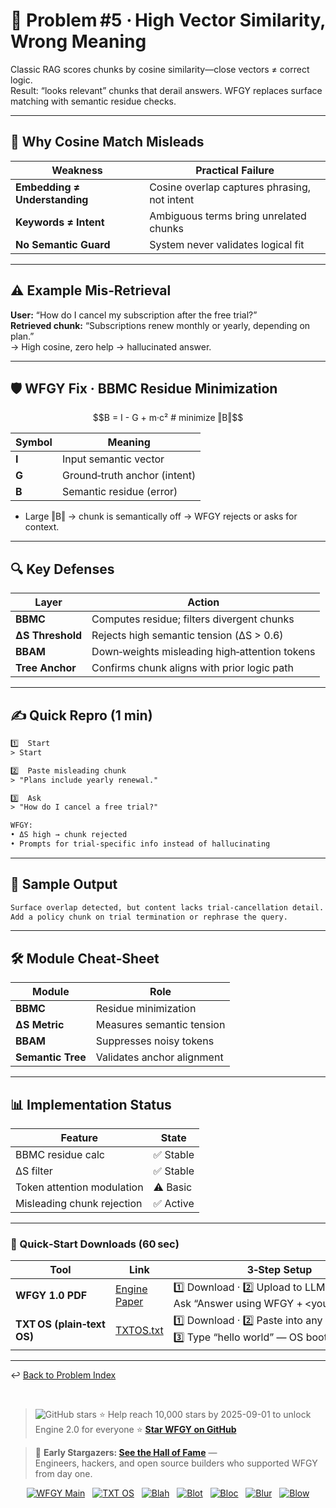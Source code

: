 # 📒 Problem #5 · High Vector Similarity, Wrong Meaning

Classic RAG scores chunks by cosine similarity—close vectors ≠ correct logic.  
Result: “looks relevant” chunks that derail answers. WFGY replaces surface matching with semantic residue checks.

---

## 🤔 Why Cosine Match Misleads

| Weakness | Practical Failure |
|----------|------------------|
| **Embedding ≠ Understanding** | Cosine overlap captures phrasing, not intent |
| **Keywords ≠ Intent** | Ambiguous terms bring unrelated chunks |
| **No Semantic Guard** | System never validates logical fit |

---

## ⚠️ Example Mis‑Retrieval

**User:** “How do I cancel my subscription after the free trial?”  
**Retrieved chunk:** “Subscriptions renew monthly or yearly, depending on plan.”  
→ High cosine, zero help → hallucinated answer.

---

## 🛡️ WFGY Fix · BBMC Residue Minimization

```math
B = I - G + m·c²      # minimize ‖B‖
````

| Symbol | Meaning                      |
| ------ | ---------------------------- |
| **I**  | Input semantic vector        |
| **G**  | Ground‑truth anchor (intent) |
| **B**  | Semantic residue (error)     |

* Large ‖B‖ → chunk is semantically off → WFGY rejects or asks for context.

---

## 🔍 Key Defenses

| Layer            | Action                                        |
| ---------------- | --------------------------------------------- |
| **BBMC**         | Computes residue; filters divergent chunks    |
| **ΔS Threshold** | Rejects high semantic tension (ΔS > 0.6)      |
| **BBAM**         | Down‑weights misleading high‑attention tokens |
| **Tree Anchor**  | Confirms chunk aligns with prior logic path   |

---

## ✍️ Quick Repro (1 min)

```txt
1️⃣  Start
> Start

2️⃣  Paste misleading chunk
> "Plans include yearly renewal."

3️⃣  Ask
> "How do I cancel a free trial?"

WFGY:
• ΔS high → chunk rejected  
• Prompts for trial‑specific info instead of hallucinating
```

---

## 🔬 Sample Output

```txt
Surface overlap detected, but content lacks trial‑cancellation detail.  
Add a policy chunk on trial termination or rephrase the query.
```

---

## 🛠 Module Cheat‑Sheet

| Module            | Role                       |
| ----------------- | -------------------------- |
| **BBMC**          | Residue minimization       |
| **ΔS Metric**     | Measures semantic tension  |
| **BBAM**          | Suppresses noisy tokens    |
| **Semantic Tree** | Validates anchor alignment |

---

## 📊 Implementation Status

| Feature                    | State    |
| -------------------------- | -------- |
| BBMC residue calc          | ✅ Stable |
| ΔS filter                  | ✅ Stable |
| Token attention modulation | ⚠️ Basic |
| Misleading chunk rejection | ✅ Active |

---

### 🔗 Quick‑Start Downloads (60 sec)

| Tool                       | Link                                                | 3‑Step Setup                                                                             |
| -------------------------- | --------------------------------------------------- | ---------------------------------------------------------------------------------------- |
| **WFGY 1.0 PDF**           | [Engine Paper](https://zenodo.org/records/15630969) | 1️⃣ Download · 2️⃣ Upload to LLM · 3️⃣ Ask “Answer using WFGY + \<your question>”        |
| **TXT OS (plain‑text OS)** | [TXTOS.txt](https://zenodo.org/records/15788557)    | 1️⃣ Download · 2️⃣ Paste into any LLM chat · 3️⃣ Type “hello world” — OS boots instantly |

---

↩︎ [Back to Problem Index](./README.md)

<br>

> <img src="https://img.shields.io/github/stars/onestardao/WFGY?style=social" alt="GitHub stars"> ⭐ Help reach 10,000 stars by 2025-09-01 to unlock Engine 2.0 for everyone  ⭐ <strong><a href="https://github.com/onestardao/WFGY">Star WFGY on GitHub</a></strong>

> 👑 **Early Stargazers: [See the Hall of Fame](https://github.com/onestardao/WFGY/tree/main/stargazers)** —  
> Engineers, hackers, and open source builders who supported WFGY from day one.

<div align="center">

[![WFGY Main](https://img.shields.io/badge/WFGY-Main-red?style=flat-square)](https://github.com/onestardao/WFGY)
&nbsp;
[![TXT OS](https://img.shields.io/badge/TXT%20OS-Reasoning%20OS-orange?style=flat-square)](https://github.com/onestardao/WFGY/tree/main/OS)
&nbsp;
[![Blah](https://img.shields.io/badge/Blah-Semantic%20Embed-yellow?style=flat-square)](https://github.com/onestardao/WFGY/tree/main/OS/BlahBlahBlah)
&nbsp;
[![Blot](https://img.shields.io/badge/Blot-Persona%20Core-green?style=flat-square)](https://github.com/onestardao/WFGY/tree/main/OS/BlotBlotBlot)
&nbsp;
[![Bloc](https://img.shields.io/badge/Bloc-Reasoning%20Compiler-blue?style=flat-square)](https://github.com/onestardao/WFGY/tree/main/OS/BlocBlocBloc)
&nbsp;
[![Blur](https://img.shields.io/badge/Blur-Text2Image%20Engine-navy?style=flat-square)](https://github.com/onestardao/WFGY/tree/main/OS/BlurBlurBlur)
&nbsp;
[![Blow](https://img.shields.io/badge/Blow-Game%20Logic-purple?style=flat-square)](https://github.com/onestardao/WFGY/tree/main/OS/BlowBlowBlow)

</div>

